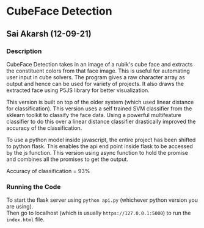 # CubeFace Detection  
## Sai Akarsh (12-09-21)  

### Description  
CubeFace Detection takes in an image of a rubik's cube face and extracts the constituent colors from that face image. This is useful for automating user input in cube solvers. The program gives a raw character array as output and hence can be used for variety of projects. It also draws the extracted face using P5JS library for better visualization.  

This version is built on top of the older system (which used linear distance for classification). This version uses a self trained SVM classifier from the sklearn toolkit to classify the face data. Using a powerful multifeature classifier to do this over a linear distance classifier drastically improved the accuracy of the classification.  

To use a python model inside javascript, the entire project has been shifted to python flask. This enables the api end point inside flask to be accessed by the js function. This version using async function to hold the promise and combines all the promises to get the output.  

Accuracy of classification = 93%  

### Running the Code  
To start the flask server using `python api.py` (whichever python version you are using).  
Then go to localhost (which is usually `https://127.0.0.1:5000`) to run the `index.html` file.  
